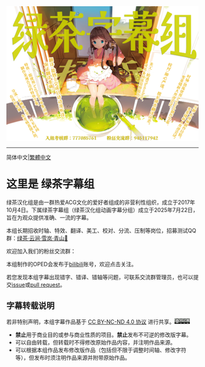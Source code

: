 <img src=".\ad_horizontal.png" style="zoom:50%;" />

------

简体中文|[繁體中文](./README_CHT.md)

# 这里是 **绿茶字幕组**

绿茶汉化组是由一群热爱ACG文化的爱好者组成的非营利性组织，成立于2017年10月4日。下属绿茶字幕组（绿茶汉化组动画字幕分组）成立于2025年7月22日，旨在为观众提供准确、一流的字幕。

本组长期招收时轴、特效、翻译、美工、校对、分流、压制等岗位，招募测试QQ群：[绿茶·云涧·雪岚·青山🍵](https://qm.qq.com/q/cRSmEuOi4g)

欢迎加入我们的粉丝交流群：

本组制作的OPED会发布于[bilibili](https://space.bilibili.com/5774653)账号，欢迎点击关注。

若您发现本组字幕出现错字、错译、错轴等问题，可联系交流群管理员，也可以提交[issue]()或[pull request]()。

## 字幕转载说明

若非特别声明，本组字幕作品基于 [CC BY-NC-ND 4.0 协议](https://creativecommons.org/licenses/by-nc-nd/4.0/) 进行共享。<img src=".\by-nc-nd.png" style="zoom:10%;" />

- **禁止**用于商业目的或参与商业性质的项目。**禁止**发布不可逆的修改版字幕。
- 可以自由转载，但转载时不得修改原始作品内容，并注明作品来源。
- 可以根据本组作品发布修改版作品（包括但不限于调整时间轴、修改字符等），但发布时须注明作品来源并附带原始作品。

